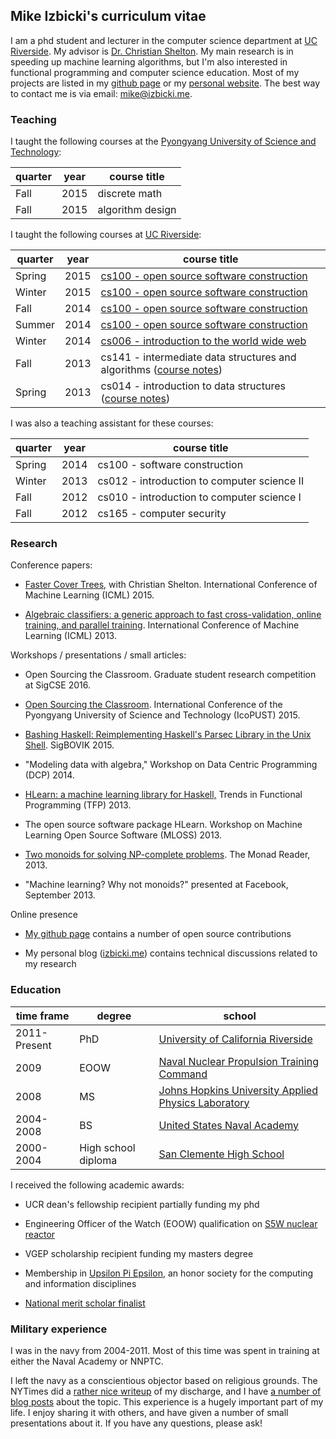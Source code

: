 ## Mike Izbicki's curriculum vitae

I am a phd student and lecturer in the computer science department at [UC Riverside](http://www.cs.ucr.edu).
My advisor is [Dr. Christian Shelton](http://www.cs.ucr.edu/~cshelton/).
My main research is in speeding up machine learning algorithms,
but I'm also interested in
functional programming
and computer science education.
Most of my projects are listed in my [github page](http://github.com/mikeizbicki) or my [personal website](http://izbicki.me).
The best way to contact me is via email: [mike@izbicki.me](mailto:mike@izbicki.me).

### Teaching

I taught the following courses at the [Pyongyang University of Science and Technology](https://en.wikipedia.org/wiki/Pyongyang_University_of_Science_and_Technology):

| quarter | year | course title |
| ----- | ----- | ----- |
| Fall | 2015 | discrete math |
| Fall | 2015 | algorithm design |

I taught the following courses at [UC Riverside](http://www.cs.ucr.edu):

| quarter | year | course title |
| ----- | ----- | ----- |
| Spring | 2015   | [cs100 - open source software construction](http://github.com/mikeizbicki/ucr-cs100/) |
| Winter | 2015   | [cs100 - open source software construction](http://github.com/mikeizbicki/ucr-cs100/) |
| Fall   | 2014   | [cs100 - open source software construction](http://github.com/mikeizbicki/ucr-cs100/) |
| Summer | 2014   | [cs100 - open source software construction](http://github.com/mikeizbicki/ucr-cs100/) |
| Winter | 2014   | [cs006 - introduction to the world wide web](https://izbicki.me/public/cs/cs006/)
| Fall   | 2013   | cs141 - intermediate data structures and algorithms ([course notes](https://izbicki.me/public/cs/cs141/)) |
| Spring | 2013   | cs014 - introduction to data structures ([course notes](https://izbicki.me/public/cs/cs014/)) |

I was also a teaching assistant for these courses:

| quarter | year | course title |
| ------ | ---- | ----- |
| Spring | 2014 | cs100 - software construction |
| Winter | 2013 | cs012 - introduction to computer science II
| Fall   | 2012 | cs010 - introduction to computer science I
| Fall   | 2012 | cs165 - computer security |

### Research

Conference papers:

* [Faster Cover Trees](http://izbicki.me/public/papers/icml2015-faster-cover-trees.pdf), with Christian Shelton.  International Conference of Machine Learning (ICML) 2015.

* [Algebraic classifiers: a generic approach to fast cross-validation, online training, and parallel training](https://izbicki.me/public/papers/icml2013-algebraic-classifiers.pdf).  International Conference of Machine Learning (ICML) 2013.

<!--Don Needham and Michael Izbicki, "High energy laser progressive wavefront modeling," Proceedings of the International Conference on Software Engineering Research and Practice (SERP'07), Las Vegas, NV, 25-28 June 2007. pp. 137-143.-->

Workshops / presentations / small articles:

* Open Sourcing the Classroom.  Graduate student research competition at SigCSE 2016.

* [Open Sourcing the Classroom](http://izbicki.me/public/papers/icopust2015.pdfa).  International Conference of the Pyongyang University of Science and Technology (IcoPUST) 2015.

* [Bashing Haskell: Reimplementing Haskell's Parsec Library in the Unix Shell](https://github.com/mikeizbicki/parsed/raw/master/sigbovik2015/paper.pdf). SigBOVIK 2015.

* "Modeling data with algebra," Workshop on Data Centric Programming (DCP) 2014.

* [HLearn: a machine learning library for Haskell,](https://izbicki.me/public/papers/tfp2013-hlearn-a-machine-learning-library-for-haskell.pdf) Trends in Functional Programming (TFP) 2013.

* The open source software package HLearn. Workshop on Machine Learning Open Source Software (MLOSS) 2013.

* [Two monoids for solving NP-complete problems](https://izbicki.me/public/papers/monoids-for-approximating-np-complete-problems.pdf). The Monad Reader, 2013.

* "Machine learning? Why not monoids?" presented at Facebook, September 2013.

<!--* Don Needham and Michael Izbicki, "USNA high energy laser educational initiative," High Energy Laser Joint Technology Office (HEL-JTO) Annual Review, Albuquerque, NM, 01-04 May 2007.-->

Online presence

* [My github page](http://github.com/mikeizbicki/) contains a number of open source contributions

* My personal blog ([izbicki.me](http://izbicki.me)) contains technical discussions related to my research

<!--
Non-computer science writing:

* "The steps to war," International Journal on World Peace, December 2011.

* "The human faces of god," Anglican Theological Review, Spring 2011.

* "What's wrong with America's nuclear hawks?," Strategic Studies Quarterly, Winter 2010.

* "Elements of a nuclear disarmament treaty," Defense Threat Reduction University Journal 2, 2010.
-->

### Education

| time frame |degree | school |
| ---------- |------ | ------ |
| 2011-Present  | PhD    |  [University of California Riverside](http://www.cs.ucr.edu)    |
| 2009          | EOOW | [Naval Nuclear Propulsion Training Command](www.netc.navy.mil/nnptc/) |
| 2008          | MS  | [Johns Hopkins University Applied Physics Laboratory](http://www.jhuapl.edu/) |
| 2004-2008 |BS  |  [United States Naval Academy](http://usna.edu)                 |
| 2000-2004 |High school diploma | [San Clemente High School](http://www.sctritons.com/) |

<!--
| 2011-Present  | PhD (computer science)   |  [University of California Riverside](http://www.cs.ucr.edu)    |
| 2009          | EOOW qualification | [Naval Nuclear Propulsion Training Command](www.netc.navy.mil/nnptc/) |
| 2008          | MS (computer science) | [Johns Hopkins University Applied Physics Laboratory](http://www.jhuapl.edu/) |
| 2004-2008 |BS (computer science) |  [United States Naval Academy](http://usna.edu)                 |
| 2000-2004 |High school diploma | [San Clemente High School](http://www.sctritons.com/) |
-->

I received the following academic awards:

* UCR dean's fellowship recipient partially funding my phd

* Engineering Officer of the Watch (EOOW) qualification on [S5W nuclear reactor](http://en.wikipedia.org/wiki/S5W_reactor)

* VGEP scholarship recipient funding my masters degree

<!--* Intern at the National Security Agency's [Cyber Summer Program](https://www.nsa.gov/careers/opportunities_4_u/students/undergraduate/csp.shtml)-->

* Membership in [Upsilon Pi Epsilon](http://upe.acm.org/), an honor society for the computing and information disciplines

* [National merit scholar finalist](http://www.nationalmerit.org/nmsp.php)

### Military experience

I was in the navy from 2004-2011.
Most of this time was spent in training at either the Naval Academy or NNPTC.
<!--
I also spent a year working at the naval submarine school,
but I never did a "real deployment."
-->
I left the navy as a conscientious objector based on religious grounds.
The NYTimes did a [rather nice writeup](http://www.nytimes.com/2011/02/23/nyregion/23objector.html?pagewanted=all&_r=0) of my discharge,
and I have [a number of blog posts](https://izbicki.me/#my%20conscientious%20objector%20discharge) about the topic.
This experience is a hugely important part of my life.
I enjoy sharing it with others, and have given a number of small presentations about it.
If you have any questions, please ask!
